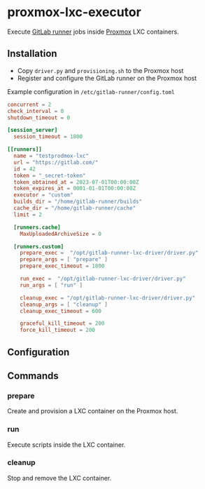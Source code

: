 # proxmox-lxc-executor

Execute [GitLab runner](https://docs.gitlab.com/runner/) jobs inside [Proxmox](https://www.proxmox.com/en/proxmox-ve) LXC containers.

## Installation

* Copy `driver.py` and `provisioning.sh` to the Proxmox host
* Register and configure the GitLab runner on the Proxmox host

Example configuration in `/etc/gitlab-runner/config.toml`

```toml
concurrent = 2
check_interval = 0
shutdown_timeout = 0

[session_server]
  session_timeout = 1800

[[runners]]
  name = "testprodmox-lxc"
  url = "https://gitlab.com/"
  id = 42
  token = "_secret-token"
  token_obtained_at = 2023-07-01T00:00:00Z
  token_expires_at = 0001-01-01T00:00:00Z
  executor = "custom"
  builds_dir = "/home/gitlab-runner/builds"
  cache_dir = "/home/gitlab-runner/cache"
  limit = 2

  [runners.cache]
    MaxUploadedArchiveSize = 0

  [runners.custom]
    prepare_exec =  "/opt/gitlab-runner-lxc-driver/driver.py"
    prepare_args = [ "prepare" ]
    prepare_exec_timeout = 1800

    run_exec =  "/opt/gitlab-runner-lxc-driver/driver.py"
    run_args = [ "run" ]

    cleanup_exec = "/opt/gitlab-runner-lxc-driver/driver.py"
    cleanup_args = [ "cleanup" ]
    cleanup_exec_timeout = 600

    graceful_kill_timeout = 200
    force_kill_timeout = 200
```

## Configuration

## Commands

### prepare

Create and provision a LXC container on the Proxmox host.

### run

Execute scripts inside the LXC container.

### cleanup

Stop and remove the LXC container.
